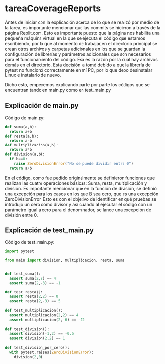 # tareaCoverageReports
Antes de iniciar con la explicación acerca de lo que se realizó por medio de la tarea, es importante mencionar que las commits se hicieron a través de la página Replit.com. Esto es importante puesto que la página nos habilita una pequeña máquina virtual en la que se ejecuta el código que estamos escribiendo, por lo que al momento de trabajar,en el directorio principal se crean otros archivos y carpetas adicionales en los que se guardan la configuración de librerías y parámetros adicionales que son necesarios para el funcionamiento del código.
Esa es la razón por la cual hay archivos demás en el directorio. Esta decisión la tomé debido a que la librería de pytest no funcionó correctamente en mí PC, por lo que debo desinstalar Linux e instalarlo de nuevo.

Dicho esto, empecemos explicando parte por parte los códigos que se encuentran tando en main.py como en test_main.py

## Explicación de main.py
Código de main.py:
```python
def suma(a,b):
  return a+b
def resta(a,b):
  return a-b
def multiplicacion(a,b):
  return a*b
def division(a,b):
  if b==0:
    raise ZeroDivisionError("No se puede dividir entre 0")
  return a/b
```
En el código, como fue pedido originalmente se definieron funciones que realizan las cuatro operaciones básicas: Suma, resta, multiplicación y división.
Es importante mencionar que en la función de división, se definió una excepción para los casos en los que B sea cero, que es una excepción ZeroDivisionError. Esto es con el objetivo de identificar en qué pruebas se introdujo un cero como divisor y así cuando al ejecutar el código con un parámetro igual a cero para el denominador, se lance una excepción de división entre 0.

## Explicación de test_main.py
Código de test_main.py:
```python
import pytest

from main import division, multiplicacion, resta, suma


def test_suma():
  assert suma(2,2) == 4
  assert suma(2,-3) == -1
  
def test_resta():
  assert resta(2,2) == 0
  assert resta(2,-3) == 5
  
def test_multiplicacion():
  assert multiplicacion(2,2) == 4
  assert multiplicacion(2,-6) == -12
  
def test_division():
  assert division(-1,2) == -0.5
  assert division(2,2) == 1
  
def test_division_por_cero():
  with pytest.raises(ZeroDivisionError):
    division(2,0)
```
